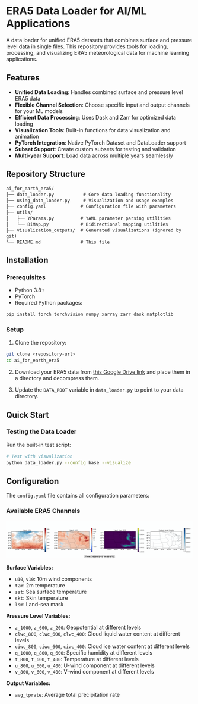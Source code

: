 # ERA5 Data Loader for AI/ML Applications

A data loader for unified ERA5 datasets that combines surface and pressure level data in single files. This repository provides tools for loading, processing, and visualizing ERA5 meteorological data for machine learning applications.

## Features

- **Unified Data Loading**: Handles combined surface and pressure level ERA5 data
- **Flexible Channel Selection**: Choose specific input and output channels for your ML models
- **Efficient Data Processing**: Uses Dask and Zarr for optimized data loading
- **Visualization Tools**: Built-in functions for data visualization and animation
- **PyTorch Integration**: Native PyTorch Dataset and DataLoader support
- **Subset Support**: Create custom subsets for testing and validation
- **Multi-year Support**: Load data across multiple years seamlessly

## Repository Structure

```
ai_for_earth_era5/
├── data_loader.py           # Core data loading functionality
├── using_data_loader.py     # Visualization and usage examples
├── config.yaml             # Configuration file with parameters
├── utils/
│   ├── YParams.py          # YAML parameter parsing utilities
│   └── BiMap.py            # Bidirectional mapping utilities
├── visualization_outputs/  # Generated visualizations (ignored by git)
└── README.md               # This file
```

## Installation

### Prerequisites

- Python 3.8+
- PyTorch
- Required Python packages:

```bash
pip install torch torchvision numpy xarray zarr dask matplotlib
```

### Setup

1. Clone the repository:
```bash
git clone <repository-url>
cd ai_for_earth_era5
```

2. Download your ERA5 data from [this Google Drive link](https://drive.google.com/drive/folders/1PZuRM7lbX-pBV0Zk34-2RZ3X283DYxex?usp=sharing) and place them in a directory and decompress them.

3. Update the `DATA_ROOT` variable in `data_loader.py` to point to your data directory.

## Quick Start
### Testing the Data Loader

Run the built-in test script:

```bash
# Test with visualization
python data_loader.py --config base --visualize
```

## Configuration

The `config.yaml` file contains all configuration parameters:

### Available ERA5 Channels

![ERA5 Input-Output Animation](https://github.com/XuShaoming/ai_for_earth_era5/raw/HEAD/visualization_outputs/animation_input_output_8frames.gif)

**Surface Variables:**
- `u10`, `v10`: 10m wind components
- `t2m`: 2m temperature  
- `sst`: Sea surface temperature
- `skt`: Skin temperature
- `lsm`: Land-sea mask

**Pressure Level Variables:**
- `z_1000`, `z_600`, `z_200`: Geopotential at different levels
- `clwc_800`, `clwc_600`, `clwc_400`: Cloud liquid water content at different levels
- `ciwc_800`, `ciwc_600`, `ciwc_400`: Cloud ice water content at different levels
- `q_1000`, `q_800`, `q_600`: Specific humidity at different levels
- `t_800`, `t_600`, `t_400`: Temperature at different levels
- `u_800`, `u_600`, `u_400`: U-wind component at different levels
- `v_800`, `v_600`, `v_400`: V-wind component at different levels

**Output Variables:**
- `avg_tprate`: Average total precipitation rate
